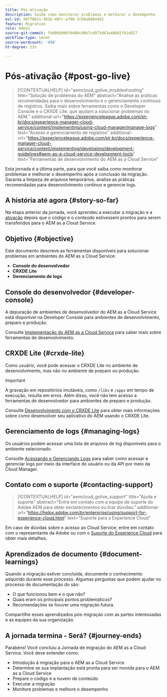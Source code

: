 ```yaml
---
title: Pós-ativação
description: Saiba como monitorar problemas e melhorar o desempenho.
exl-id: 487f0b51-501b-48fc-a796-3cb8a6d64462
feature: Migration
role: Admin
source-git-commit: fdd86b966f0480c00b7cd975d63a48b82fb1d027
workflow-type: tm+mt
source-wordcount: '458'
ht-degree: 22%

---
```


# Pós-ativação {#post-go-live}

>[!CONTEXTUALHELP]
>id="aemcloud_golive_troubleshooting"
>title="Solução de problemas do AEM"
>abstract="Analise as práticas recomendadas para o desenvolvimento e o gerenciamento contínuos de registros. Saiba mais sobre ferramentas como o Developer Console e o CRXDE Lite, que ajudam a solucionar problemas do AEM."
>additional-url="https://experienceleague.adobe.com/pt-br/docs/experience-manager-cloud-service/content/implementing/using-cloud-manager/manage-logs" text="Acesso e gerenciamento de registros"
>additional-url="https://experienceleague.adobe.com/pt-br/docs/experience-manager-cloud-service/content/implementing/developing/development-guidelines#aem-as-a-cloud-service-development-tools" text="Ferramentas de desenvolvimento do AEM as a Cloud Service"

Esta jornada é a última parte, para que você saiba como monitorar problemas e melhorar o desempenho após a conclusão da migração. Garanta a limpeza de arquivos temporários, analise as práticas recomendadas para desenvolvimento contínuo e gerencie logs.

## A história até agora {#story-so-far}

Na etapa anterior da jornada, você aprendeu a executar a migração e a [ativação](/help/journey-migration/go-live.md) depois que o código e o conteúdo estivessem prontos para serem transferidos para o AEM as a Cloud Service.

## Objetivo {#objective}

Este documento descreve as ferramentas disponíveis para solucionar problemas em ambientes do AEM as a Cloud Service:

* **Console do desenvolvedor**
* **CRXDE Lite**
* **Gerenciamento de logs**

## Console do desenvolvedor {#developer-console}

A depuração de ambientes de desenvolvedor do AEM as a Cloud Service está disponível na Developer Console para ambientes de desenvolvimento, preparo e produção.

Consulte [Implementação do AEM as a Cloud Service](/help/implementing/developing/introduction/development-guidelines.md#aem-as-a-cloud-service-development-tools) para saber mais sobre ferramentas de desenvolvimento.

## CRXDE Lite {#crxde-lite}

Como usuário, você pode acessar o CRXDE Lite no ambiente de desenvolvimento, mas não no ambiente de preparo ou produção.

>[!IMPORTANT]
>A gravação em repositórios imutáveis, como `/libs` e `/apps` em tempo de execução, resulta em erros. Além disso, você não tem acesso a ferramentas de desenvolvedor para ambientes de preparo e produção.

Consulte [Desenvolvimento com o CRXDE Lite](/help/implementing/developing/tools/crxde.md) para obter mais informações sobre como desenvolver seu aplicativo do AEM usando o CRXDE Lite.

## Gerenciamento de logs {#managing-logs}

Os usuários podem acessar uma lista de arquivos de log disponíveis para o ambiente selecionado.

Consulte [Acessando e Gerenciando Logs](/help/implementing/cloud-manager/manage-logs.md) para saber como acessar e gerenciar logs por meio da interface do usuário ou da API por meio da Cloud Manager.

## Contato com o suporte {#contacting-support}

>[!CONTEXTUALHELP]
>id="aemcloud_golive_support"
>title="Ajuda e suporte"
>abstract="Entre em contato com a equipe de suporte do Adobe AEM para obter esclarecimentos ou tirar dúvidas."
>additional-url="https://helpx.adobe.com/br/enterprise/using/support-for-experience-cloud.html" text="Suporte para a Experience Cloud"

Em caso de dúvidas sobre o acesso ao Cloud Service, entre em contato com o representante da Adobe ou com o [Suporte do Experience Cloud](https://helpx.adobe.com/br/enterprise/using/support-for-experience-cloud.html) para obter mais detalhes.

## Aprendizados de documento {#document-learnings}

Quando a migração estiver concluída, documente o conhecimento adquirido durante esse processo. Algumas perguntas que podem ajudar no processo de documentação do são:

* O que funcionou bem e o que não?
* Quais eram os principais pontos problemáticos?
* Recomendações se houver uma migração futura.

Compartilhe esses aprendizados pós-migração com as partes interessadas e as equipes da sua organização.

## A jornada termina - Será? {#journey-ends}

Parabéns! Você concluiu a Jornada de migração do AEM as a Cloud Service. Você deve entender como:

* Introdução à migração para o AEM as a Cloud Service
* Determine se sua implantação está pronta para ser movida para o AEM as a Cloud Service
* Prepare o código e a nuvem de conteúdo
* Executar a migração
* Monitore problemas e melhore o desempenho
